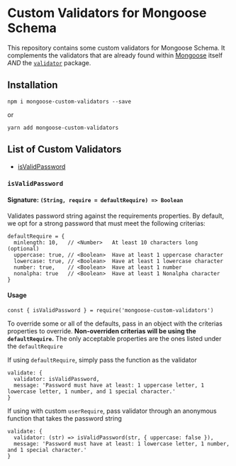 # Custom Validators for Mongoose Schema

This repository contains some custom validators for Mongoose Schema. It complements the validators that are already found within [Mongoose](http://mongoosejs.com/docs/validation.html) itself *AND* the [`validator`](https://www.npmjs.com/package/validator) package.

## Installation

    npm i mongoose-custom-validators --save

or

    yarn add mongoose-custom-validators

## List of Custom Validators

- [isValidPassword](#isValidPassword)

### `isValidPassword`<a name="isValidPassword"></a>

#### Signature: `(String, require = defaultRequire) => Boolean`

Validates password string against the requirements properties. By default, we opt for a strong password that must meet the following criterias:

    defaultRequire = {
      minlength: 10,   // <Number>   At least 10 characters long (optional)
      uppercase: true, // <Boolean>  Have at least 1 uppercase character
      lowercase: true, // <Boolean>  Have at least 1 lowercase character
      number: true,    // <Boolean>  Have at least 1 number
      nonalpha: true   // <Boolean>  Have at least 1 Nonalpha character
    }

#### Usage

    const { isValidPassword } = require('mongoose-custom-validators')

To override some or all of the defaults, pass in an object with the criterias properties to override. **Non-overriden criterias will be using the `defaultRequire`.** The only acceptable properties are the ones listed under the `defaultRequire`

If using `defaultRequire`, simply pass the function as the validator

    validate: {
      validator: isValidPassword,
      message: 'Password must have at least: 1 uppercase letter, 1 lowercase letter, 1 number, and 1 special character.'
    }

If using with custom `userRequire`, pass validator through an anonymous function that takes the password string

    validate: {
      validator: (str) => isValidPassword(str, { uppercase: false }),
      message: 'Password must have at least: 1 lowercase letter, 1 number, and 1 special character.'
    }
